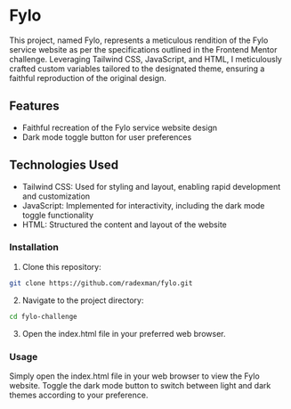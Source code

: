 # **Fylo**

This project, named Fylo, represents a meticulous rendition of the Fylo service website as per the specifications outlined in the Frontend Mentor challenge. Leveraging Tailwind CSS, JavaScript, and HTML, I meticulously crafted custom variables tailored to the designated theme, ensuring a faithful reproduction of the original design.

## **Features**

<ul>
  <li>Faithful recreation of the Fylo service website design</li>
  <li>Dark mode toggle button for user preferences</li>
</ul>

## **Technologies Used**

<ul>
  <li>Tailwind CSS: Used for styling and layout, enabling rapid development and customization</li>
  <li>JavaScript: Implemented for interactivity, including the dark mode toggle functionality</li>
  <li>HTML: Structured the content and layout of the website</li>
</ul>

### **Installation**

1. Clone this repository:

```bash
git clone https://github.com/radexman/fylo.git
```

2. Navigate to the project directory:

```bash
cd fylo-challenge
```

3. Open the index.html file in your preferred web browser.

### **Usage**

Simply open the index.html file in your web browser to view the Fylo website. Toggle the dark mode button to switch between light and dark themes according to your preference.
